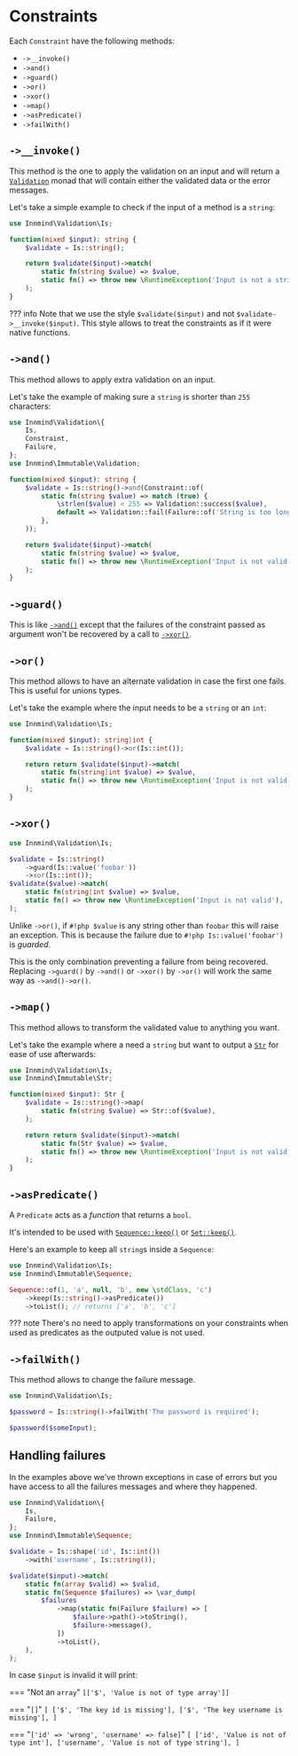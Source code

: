 # Constraints

Each `Constraint` have the following methods:

- `->__invoke()`
- `->and()`
- `->guard()`
- `->or()`
- `->xor()`
- `->map()`
- `->asPredicate()`
- `->failWith()`

## `->__invoke()`

This method is the one to apply the validation on an input and will return a [`Validation`](https://innmind.org/Immutable/structures/validation/) monad that will contain either the validated data or the error messages.

Let's take a simple example to check if the input of a method is a `string`:

```php
use Innmind\Validation\Is;

function(mixed $input): string {
    $validate = Is::string();

    return $validate($input)->match(
        static fn(string $value) => $value,
        static fn() => throw new \RuntimeException('Input is not a string');
    );
}
```

??? info
    Note that we use the style `$validate($input)` and not `$validate->__invoke($input)`. This style allows to treat the constraints as if it were native functions.

## `->and()`

This method allows to apply extra validation on an input.

Let's take the example of making sure a `string` is shorter than `255` characters:

```php hl_lines="3-4 6 9-14"
use Innmind\Validation\{
    Is,
    Constraint,
    Failure,
};
use Innmind\Immutable\Validation;

function(mixed $input): string {
    $validate = Is::string()->and(Constraint::of(
        static fn(string $value) => match (true) {
            \strlen($value) < 255 => Validation::success($value),
            default => Validation::fail(Failure::of('String is too long')),
        },
    ));

    return $validate($input)->match(
        static fn(string $value) => $value,
        static fn() => throw new \RuntimeException('Input is not valid');
    );
}
```

## `->guard()`

This is like [`->and()`](#-and) except that the failures of the constraint passed as argument won't be recovered by a call to [`->xor()`](#-xor).

## `->or()`

This method allows to have an alternate validation in case the first one fails. This is useful for unions types.

Let's take the example where the input needs to be a `string` or an `int`:

```php hl_lines="3-4 7"
use Innmind\Validation\Is;

function(mixed $input): string|int {
    $validate = Is::string()->or(Is::int());

    return return $validate($input)->match(
        static fn(string|int $value) => $value,
        static fn() => throw new \RuntimeException('Input is not valid'),
    );
}
```

## `->xor()`

```php
use Innmind\Validation\Is;

$validate = Is::string()
    ->guard(Is::value('foobar'))
    ->xor(Is::int());
$validate($value)->match(
    static fn(string|int $value) => $value,
    static fn() => throw new \RuntimeException('Input is not valid'),
);
```

Unlike `->or()`, if `#!php $value` is any string other than `foobar` this will raise an exception. This is because the failure due to `#!php Is::value('foobar')` is _guarded_.

This is the only combination preventing a failure from being recovered. Replacing `->guard()` by `->and()` or `->xor()` by `->or()` will work the same way as `->and()->or()`.

## `->map()`

This method allows to transform the validated value to anything you want.

Let's take the example where a need a `string` but want to output a [`Str`](https://innmind.org/Immutable/structures/str/) for ease of use afterwards:

```php hl_lines="2 4-7 10"
use Innmind\Validation\Is;
use Innmind\Immutable\Str;

function(mixed $input): Str {
    $validate = Is::string()->map(
        static fn(string $value) => Str::of($value),
    );

    return return $validate($input)->match(
        static fn(Str $value) => $value,
        static fn() => throw new \RuntimeException('Input is not valid');
    );
}
```

## `->asPredicate()`

A `Predicate` acts as a _function_ that returns a `bool`.

It's intended to be used with [`Sequence::keep()`](https://innmind.org/Immutable/structures/sequence/#-keep) or [`Set::keep()`](https://innmind.org/Immutable/structures/set/#-keep).

Here's an example to keep all `string`s inside a `Sequence`:

```php
use Innmind\Validation\Is;
use Innmind\Immutable\Sequence;

Sequence::of(1, 'a', null, 'b', new \stdClass, 'c')
    ->keep(Is::string()->asPredicate())
    ->toList(); // returns ['a', 'b', 'c']
```

??? note
    There's no need to apply transformations on your constraints when used as predicates as the outputed value is not used.

## `->failWith()`

This method allows to change the failure message.

```php
use Innmind\Validation\Is;

$password = Is::string()->failWith('The password is required');

$password($someInput);
```

## Handling failures

In the examples above we've thrown exceptions in case of errors but you have access to all the failures messages and where they happened.

```php
use Innmind\Validation\{
    Is,
    Failure,
};
use Innmind\Immutable\Sequence;

$validate = Is::shape('id', Is::int())
    ->with('username', Is::string());

$validate($input)->match(
    static fn(array $valid) => $valid,
    static fn(Sequence $failures) => \var_dump(
        $failures
            ->map(static fn(Failure $failure) => [
                $failure->path()->toString(),
                $failure->message(),
            ])
            ->toList(),
    ),
);
```

In case `$input` is invalid it will print:

=== "Not an `array`"
    ```
    [['$', 'Value is not of type array']]
    ```

=== "`[]`"
    ```
    [
        ['$', 'The key id is missing'],
        ['$', 'The key username is missing'],
    ]
    ```

=== "`['id' => 'wrong', 'username' => false]`"
    ```
    [
        ['id', 'Value is not of type int'],
        ['username', 'Value is not of type string'],
    ]
    ```
